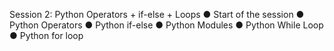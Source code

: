 Session 2: Python Operators + if-else + Loops
● Start of the session
● Python Operators
● Python if-else
● Python Modules
● Python While Loop
● Python for loop
